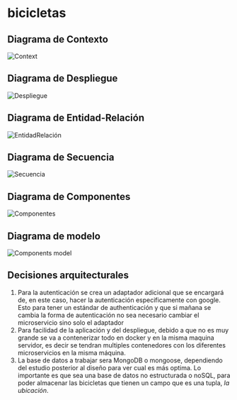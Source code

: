 # bicicletas
## Diagrama de Contexto
![Context](https://user-images.githubusercontent.com/73863024/233798258-5c60b47a-9c7a-4828-bb2e-8509ddd357ac.jpg)
## Diagrama de Despliegue
![Despliegue](https://user-images.githubusercontent.com/73863024/233798259-e0be34c1-b8af-4ea5-8742-e81580a852b2.jpg)
## Diagrama de Entidad-Relación
![EntidadRelación](https://user-images.githubusercontent.com/73863024/233798260-7c7471ed-20dd-45da-aa2a-b102b92fd14d.jpg)
## Diagrama de Secuencia
![Secuencia](https://user-images.githubusercontent.com/73863024/233798261-1a8b3c38-a67c-437a-886d-f22aae56fbd2.jpg)
## Diagrama de Componentes
![Componentes](https://user-images.githubusercontent.com/73863024/233798263-293970bd-c173-4711-aff9-f579d3843ca8.jpg)
## Diagrama de modelo
![Components model](https://user-images.githubusercontent.com/73863024/233798264-94c1fe73-0fba-4d9f-872b-eaf770c00dbd.jpg)
## Decisiones arquitecturales
1) Para la autenticación se crea un adaptador adicional que se encargará de, en este caso, hacer la autenticación especificamente con google. Esto para tener un estándar de authenticación y que si mañana se cambia la forma de autenticación no sea necesario cambiar el microservicio sino solo el adaptador
2) Para facilidad de la aplicación y del despliegue, debido a que no es muy grande se va a contenerizar todo en docker y en la misma maquina servidor, es decir se tendran multiples contenedores con los diferentes microservicios en la misma máquina.
3) La base de datos a trabajar sera MongoDB o mongoose, dependiendo del estudio posterior al diseño para ver cual es más optima. Lo importante es que sea una base de datos no estructurada o noSQL, para poder almacenar las bicicletas que tienen un campo que es una tupla, *la ubicación*.
